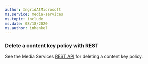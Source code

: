```yaml
---
author: IngridAtMicrosoft
ms.service: media-services 
ms.topic: include
ms.date: 08/18/2020
ms.author: inhenkel
---
```


### Delete a content key policy with REST

See the Media Services [REST API](/rest/api/media/content-key-policies/delete) for deleting a content key policy.
